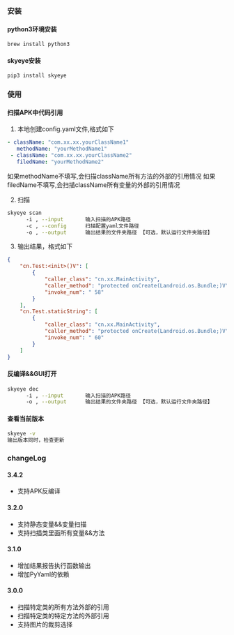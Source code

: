 ### 安装

#### python3环境安装

```
brew install python3
```

#### skyeye安装

```
pip3 install skyeye
```

### 使用

#### 扫描APK中代码引用

1. 本地创建config.yaml文件,格式如下

```yaml
- className: "com.xx.xx.yourClassName1"
   methodName: "yourMethodName1"
 - className: "com.xx.xx.yourClassName2"
   filedName: "yourMethodName2"
```

如果methodName不填写,会扫描className所有方法的外部的引用情况
如果filedName不填写,会扫描className所有变量的外部的引用情况

2. 扫描

```bash
skyeye scan
      -i , --input       输入扫描的APK路径
      -c , --config      扫描配置yaml文件路径
      -o , --output      输出结果的文件夹路径 【可选，默认运行文件夹路径】
```

3. 输出结果，格式如下

```json
{
    "cn.Test:<init>()V": [
        {
            "caller_class": "cn.xx.MainActivity",
            "caller_method": "protected onCreate(Landroid.os.Bundle;)V",
            "invoke_num": " 58"
        }
    ],
    "cn.Test.staticString": [
        {
            "caller_class": "cn.xx.MainActivity",
            "caller_method": "protected onCreate(Landroid.os.Bundle;)V",
            "invoke_num": " 60"
        }
    ]
}
```

#### 反编译&&GUI打开

```bash
skyeye dec
      -i , --input       输入扫描的APK路径
      -o , --output      输出结果的文件夹路径 【可选，默认运行文件夹路径】
```

#### 查看当前版本

```bash
skyeye -v 
输出版本同时，检查更新
```

### changeLog

#### 3.4.2

- 支持APK反编译

#### 3.2.0

- 支持静态变量&&变量扫描
- 支持扫描类里面所有变量&&方法

#### 3.1.0

- 增加结果报告执行函数输出
- 增加PyYaml的依赖

#### 3.0.0

- 扫描特定类的所有方法外部的引用
- 扫描特定类的特定方法的外部引用
- 支持图片的裁剪选择

```

```
